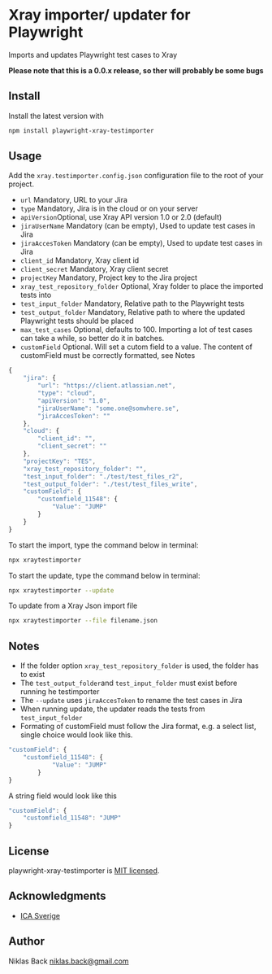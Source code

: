 # Xray importer/ updater for Playwright

Imports and updates Playwright test cases to Xray

**Please note that this is a 0.0.x release, so ther will probably be some bugs**

## Install
Install the latest version with
```sh
npm install playwright-xray-testimporter 
```

## Usage

Add the `xray.testimporter.config.json` configuration file to the root of your project. 

* `url` Mandatory, URL to your Jira
* `type` Mandatory, Jira is in the cloud or on your server
* `apiVersion`Optional, use Xray API version 1.0 or 2.0 (default)
* `jiraUserName` Mandatory (can be empty), Used to update test cases in Jira
* `jiraAccesToken` Mandatory (can be empty), Used to update test cases in Jira
* `client_id` Mandatory, Xray client id 
* `client_secret` Mandatory, Xray client secret
* `projectKey` Mandatory, Project key to the Jira project
* `xray_test_repository_folder` Optional, Xray folder to place the imported tests into
* `test_input_folder` Mandatory, Relative path to the Playwright tests
* `test_output_folder` Mandatory, Relative path to where the updated Playwright tests should be placed
* `max_test_cases` Optional, defaults to 100. Importing a lot of test cases can take a while, so better do it in batches.
* `customField` Optional. Will set a cutom field to a value. The content of customField must be correctly formatted, see Notes

```typescript
{
    "jira": {
        "url": "https://client.atlassian.net",
        "type": "cloud",
        "apiVersion": "1.0",
        "jiraUserName": "some.one@somwhere.se",
        "jiraAccesToken": ""
    },
    "cloud": {
        "client_id": "",
        "client_secret": ""
    },
    "projectKey": "TES",
    "xray_test_repository_folder": "",
    "test_input_folder": "./test/test_files_r2",
    "test_output_folder": "./test/test_files_write",
    "customField": {
        "customfield_11548": {
            "Value": "JUMP"
        }
    }
}
```

To start the import, type the command below in terminal:

```sh
npx xraytestimporter
```

To start the update, type the command below in terminal:

```sh
npx xraytestimporter --update
```

To update from a Xray Json import file

```sh
npx xraytestimporter --file filename.json
```

## Notes
* If the folder option `xray_test_repository_folder` is used, the folder has to exist
* The `test_output_folder`and `test_input_folder` must exist before running he testimporter
* The `--update` uses `jiraAccesToken` to rename the test cases in Jira
* When running update, the updater reads the tests from `test_input_folder` 
* Formating of customField must follow the Jira format, e.g. a select list, single choice would look like this.

```typescript
"customField": {
    "customfield_11548": {
            "Value": "JUMP"
        }
}
```

A string field would look like this

```typescript
"customField": {
    "customfield_11548": "JUMP"
}
```

## License

playwright-xray-testimporter is [MIT licensed](./LICENSE).

## Acknowledgments

* [ICA Sverige](www.ica.se)


## Author

Niklas Back <niklas.back@gmail.com>

